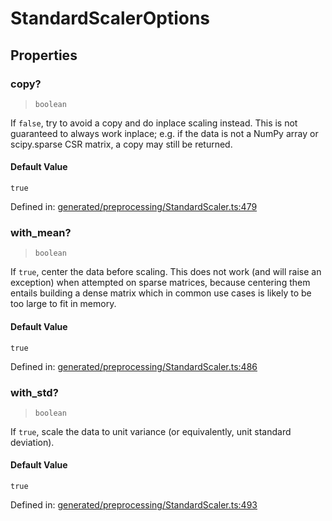 # StandardScalerOptions

## Properties

### copy?

> `boolean`

If `false`, try to avoid a copy and do inplace scaling instead. This is not guaranteed to always work inplace; e.g. if the data is not a NumPy array or scipy.sparse CSR matrix, a copy may still be returned.

#### Default Value

`true`

Defined in:  [generated/preprocessing/StandardScaler.ts:479](https://github.com/transitive-bullshit/scikit-learn-ts/blob/122b3c0/packages/sklearn/src/generated/preprocessing/StandardScaler.ts#L479)

### with\_mean?

> `boolean`

If `true`, center the data before scaling. This does not work (and will raise an exception) when attempted on sparse matrices, because centering them entails building a dense matrix which in common use cases is likely to be too large to fit in memory.

#### Default Value

`true`

Defined in:  [generated/preprocessing/StandardScaler.ts:486](https://github.com/transitive-bullshit/scikit-learn-ts/blob/122b3c0/packages/sklearn/src/generated/preprocessing/StandardScaler.ts#L486)

### with\_std?

> `boolean`

If `true`, scale the data to unit variance (or equivalently, unit standard deviation).

#### Default Value

`true`

Defined in:  [generated/preprocessing/StandardScaler.ts:493](https://github.com/transitive-bullshit/scikit-learn-ts/blob/122b3c0/packages/sklearn/src/generated/preprocessing/StandardScaler.ts#L493)
